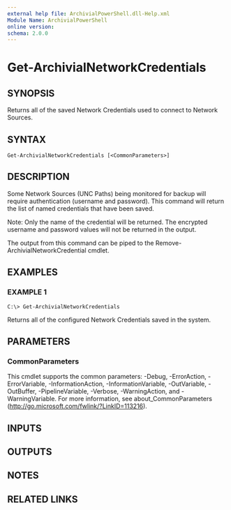 ```yaml
---
external help file: ArchivialPowerShell.dll-Help.xml
Module Name: ArchivialPowerShell
online version:
schema: 2.0.0
---
```


# Get-ArchivialNetworkCredentials

## SYNOPSIS
Returns all of the saved Network Credentials used to connect to Network Sources.

## SYNTAX

```
Get-ArchivialNetworkCredentials [<CommonParameters>]
```

## DESCRIPTION
Some Network Sources (UNC Paths) being monitored for backup will require authentication (username and password).
This command will return the list of named credentials that have been saved.

Note: Only the name of the credential will be returned.
The encrypted username and password values will not be returned in the output.

The output from this command can be piped to the Remove-ArchivialNetworkCredential cmdlet.

## EXAMPLES

### EXAMPLE 1
```
C:\> Get-ArchivialNetworkCredentials
```

Returns all of the configured Network Credentials saved in the system.

## PARAMETERS

### CommonParameters
This cmdlet supports the common parameters: -Debug, -ErrorAction, -ErrorVariable, -InformationAction, -InformationVariable, -OutVariable, -OutBuffer, -PipelineVariable, -Verbose, -WarningAction, and -WarningVariable. For more information, see about_CommonParameters (http://go.microsoft.com/fwlink/?LinkID=113216).

## INPUTS

## OUTPUTS

## NOTES

## RELATED LINKS

